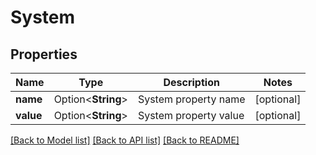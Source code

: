 # System

## Properties

Name | Type | Description | Notes
------------ | ------------- | ------------- | -------------
**name** | Option<**String**> | System property name | [optional]
**value** | Option<**String**> | System property value | [optional]

[[Back to Model list]](../README.md#documentation-for-models) [[Back to API list]](../README.md#documentation-for-api-endpoints) [[Back to README]](../README.md)


